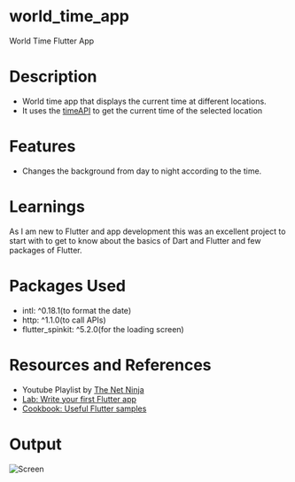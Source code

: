 # world_time_app

World Time Flutter App

# Description
- World time app that displays the current time at different locations. 
- It uses the [timeAPI](https://timeapi.io/) to get the current time of the selected location

# Features
- Changes the background from day to night according to the time.

# Learnings
As I am new to Flutter and app development this was an excellent project to start with to get to know about the basics of Dart and Flutter and few packages of Flutter.

# Packages Used
- intl: ^0.18.1(to format the date)
-   http: ^1.1.0(to call APIs)
-   flutter_spinkit: ^5.2.0(for the loading screen)

# Resources and References
- Youtube Playlist by [The Net Ninja](https://www.youtube.com/watch?v=1ukSR1GRtMU&list=PL4cUxeGkcC9jLYyp2Aoh6hcWuxFDX6PBJ)
- [Lab: Write your first Flutter app](https://docs.flutter.dev/get-started/codelab)
- [Cookbook: Useful Flutter samples](https://docs.flutter.dev/cookbook)

# Output

![Screen](https://github.com/BloodHound31/Flutter/assets/81957270/a3a220fb-e5a3-4011-b1c9-8cfa617214f5)

# 
